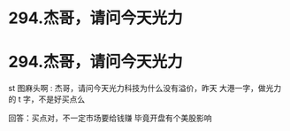 # 294.杰哥，请问今天光力

# 294.杰哥，请问今天光力

st 图麻头啊 : 杰哥，请问今天光力科技为什么没有溢价，昨天 大港一字，做光力的 t 字，不是好买点么

回答：买点对，不一定市场要给钱赚 毕竟开盘有个美股影响
